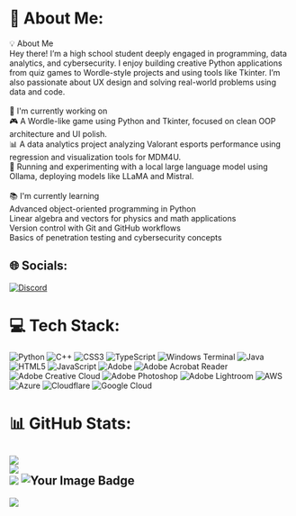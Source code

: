 # 💫 About Me:
💡 About Me<br>Hey there! I’m a high school student deeply engaged in programming, data analytics, and cybersecurity. I enjoy building creative Python applications from quiz games to Wordle-style projects and using tools like Tkinter. I’m also passionate about UX design and solving real-world problems using data and code.<br><br>🚀 I'm currently working on<br>🎮 A Wordle-like game using Python and Tkinter, focused on clean OOP architecture and UI polish.<br>📊 A data analytics project analyzing Valorant esports performance using regression and visualization tools for MDM4U. <br>🤖 Running and experimenting with a local large language model using Ollama, deploying models like LLaMA and Mistral.<br><br>📚 I'm currently learning<br>Advanced object-oriented programming in Python<br>Linear algebra and vectors for physics and math applications<br>Version control with Git and GitHub workflows<br>Basics of penetration testing and cybersecurity concepts


## 🌐 Socials:
[![Discord](https://img.shields.io/badge/Discord-%237289DA.svg?logo=discord&logoColor=white)](https://discord.gg/aaron.___) 

# 💻 Tech Stack:
![Python](https://img.shields.io/badge/python-3670A0?style=for-the-badge&logo=python&logoColor=ffdd54) ![C++](https://img.shields.io/badge/c++-%2300599C.svg?style=for-the-badge&logo=c%2B%2B&logoColor=white) ![CSS3](https://img.shields.io/badge/css3-%231572B6.svg?style=for-the-badge&logo=css3&logoColor=white) ![TypeScript](https://img.shields.io/badge/typescript-%23007ACC.svg?style=for-the-badge&logo=typescript&logoColor=white) ![Windows Terminal](https://img.shields.io/badge/Windows%20Terminal-%234D4D4D.svg?style=for-the-badge&logo=windows-terminal&logoColor=white) ![Java](https://img.shields.io/badge/java-%23ED8B00.svg?style=for-the-badge&logo=openjdk&logoColor=white) ![HTML5](https://img.shields.io/badge/html5-%23E34F26.svg?style=for-the-badge&logo=html5&logoColor=white) ![JavaScript](https://img.shields.io/badge/javascript-%23323330.svg?style=for-the-badge&logo=javascript&logoColor=%23F7DF1E) ![Adobe](https://img.shields.io/badge/adobe-%23FF0000.svg?style=for-the-badge&logo=adobe&logoColor=white) ![Adobe Acrobat Reader](https://img.shields.io/badge/Adobe%20Acrobat%20Reader-EC1C24.svg?style=for-the-badge&logo=Adobe%20Acrobat%20Reader&logoColor=white) ![Adobe Creative Cloud](https://img.shields.io/badge/Adobe%20Creative%20Cloud-DA1F26.svg?style=for-the-badge&logo=Adobe%20Creative%20Cloud&logoColor=white) ![Adobe Photoshop](https://img.shields.io/badge/adobe%20photoshop-%2331A8FF.svg?style=for-the-badge&logo=adobe%20photoshop&logoColor=white) ![Adobe Lightroom](https://img.shields.io/badge/Adobe%20Lightroom-31A8FF.svg?style=for-the-badge&logo=Adobe%20Lightroom&logoColor=white) ![AWS](https://img.shields.io/badge/AWS-%23FF9900.svg?style=for-the-badge&logo=amazon-aws&logoColor=white) ![Azure](https://img.shields.io/badge/azure-%230072C6.svg?style=for-the-badge&logo=microsoftazure&logoColor=white) ![Cloudflare](https://img.shields.io/badge/Cloudflare-F38020?style=for-the-badge&logo=Cloudflare&logoColor=white) ![Google Cloud](https://img.shields.io/badge/GoogleCloud-%234285F4.svg?style=for-the-badge&logo=google-cloud&logoColor=white)
# 📊 GitHub Stats:
![](https://github-readme-stats.vercel.app/api?username=aaronbholanauth&theme=dark&hide_border=false&include_all_commits=true&count_private=false)<br/>
![](https://nirzak-streak-stats.vercel.app/?user=aaronbholanauth&theme=dark&hide_border=false)<br/>
![](https://github-readme-stats.vercel.app/api/top-langs/?username=aaronbholanauth&theme=dark&hide_border=false&include_all_commits=true&count_private=false&layout=compact)
<img src="https://tryhackme-badges.s3.amazonaws.com/aaronbholanauth.png" alt="Your Image Badge" />
---
[![](https://visitcount.itsvg.in/api?id=aaronbholanauth&icon=0&color=0)](https://visitcount.itsvg.in)


<!-- Proudly created with GPRM ( https://gprm.itsvg.in ) -->
